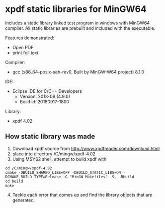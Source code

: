 # xpdf static libraries for MinGW64
Includes a static library linked test program in windows with MinGW64 compiler. All static libraries are prebuilt and included with the executable. 

Features demonstrated:
* Open PDF
* print full text

Compiler: 
- gcc (x86_64-posix-seh-rev0, Built by MinGW-W64 project) 8.1.0

IDE: 
* Eclipse IDE for C/C++ Developers
	* Version: 2018-09 (4.9.0)
	* Build id: 20180917-1800

Library: 
* xpdf 4.02

## How static library was made
1. Download xpdf source from http://www.xpdfreader.com/download.html
2. place into directory /C/mingw/xpdf-4.02
3. Using MSYS2 shell, attempt to build xpdf with 

```shell
cd /C/mingw/xpdf-4.02
cmake -DBUILD_SHARED_LIBS=OFF -DBUILD_STATIC_LIBS=ON -DCMAKE_BUILD_TYPE=Release -G "MinGW Makefiles" -S. -Bbuild
cd build
make
```
4. Tackle each error that comes up and find the library objects that are generated.


